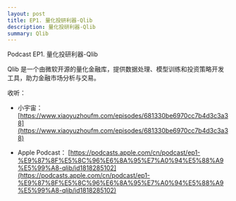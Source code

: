 ```yaml
---
layout: post
title: EP1. 量化投研利器-Qlib
description: 量化投研利器-Qlib
summary: Qlib
---
```


Podcast EP1. 量化投研利器-Qlib

Qlib 是一个由微软开源的量化金融库，提供数据处理、模型训练和投资策略开发工具，助力金融市场分析与交易。

收听：

- 小宇宙： [https://www.xiaoyuzhoufm.com/episodes/681330be6970cc7b4d3c3a38](https://www.xiaoyuzhoufm.com/episodes/681330be6970cc7b4d3c3a38)

- Apple Podcast： [https://podcasts.apple.com/cn/podcast/ep1-%E9%87%8F%E5%8C%96%E6%8A%95%E7%A0%94%E5%88%A9%E5%99%A8-qlib/id1818285102](https://podcasts.apple.com/cn/podcast/ep1-%E9%87%8F%E5%8C%96%E6%8A%95%E7%A0%94%E5%88%A9%E5%99%A8-qlib/id1818285102)

